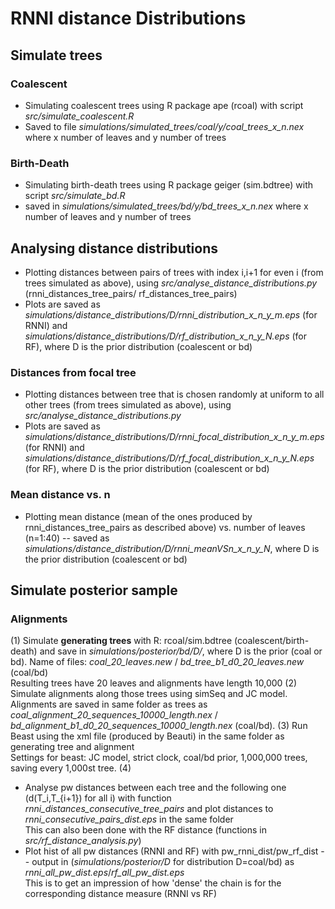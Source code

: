 # RNNI distance Distributions

## Simulate trees

### Coalescent
- Simulating coalescent trees using R package ape (rcoal) with script *src/simulate_coalescent.R*
- Saved to file *simulations/simulated_trees/coal/y/coal_trees_x_n.nex* where x number of leaves and y number of trees

### Birth-Death
- Simulating birth-death trees using R package geiger (sim.bdtree) with script *src/simulate_bd.R*
- saved in *simulations/simulated_trees/bd/y/bd_trees_x_n.nex* where x number of leaves and y number of trees


## Analysing distance distributions

- Plotting distances between pairs of trees with index i,i+1 for even i (from trees simulated as above), using *src/analyse_distance_distributions.py* (rnni_distances_tree_pairs/ rf_distances_tree_pairs)
- Plots are saved as *simulations/distance_distributions/D/rnni_distribution_x_n_y_m.eps* (for RNNI) and *simulations/distance_distributions/D/rf_distribution_x_n_y_N.eps* (for RF), where D is the prior distribution (coalescent or bd)

### Distances from focal tree

- Plotting distances between tree that is chosen randomly at uniform to all other trees (from trees simulated as above), using *src/analyse_distance_distributions.py*
- Plots are saved as *simulations/distance_distributions/D/rnni_focal_distribution_x_n_y_m.eps* (for RNNI) and *simulations/distance_distributions/D/rf_focal_distribution_x_n_y_N.eps* (for RF), where D is the prior distribution (coalescent or bd)

### Mean distance vs. n

- Plotting mean distance (mean of the ones produced by rnni_distances_tree_pairs as described above) vs. number of leaves (n=1:40) -- saved as *simulations/distance_distribution/D/rnni_meanVSn_x_n_y_N*, where D is the prior distribution (coalescent or bd)


## Simulate posterior sample

### Alignments

(1) Simulate **generating trees** with R: rcoal/sim.bdtree (coalescent/birth-death) and save in *simulations/posterior/bd/D/*, where D is the prior (coal or bd). Name of files: *coal_20_leaves.new* / *bd_tree_b1_d0_20_leaves.new* (coal/bd)  
Resulting trees have 20 leaves and alignments have length 10,000
(2) Simulate alignments along those trees using simSeq and JC model. Alignments are saved in same folder as trees as *coal_alignment_20_sequences_10000_length.nex* / *bd_alignment_b1_d0_20_sequences_10000_length.nex* (coal/bd).
(3) Run Beast using the xml file (produced by Beauti) in the same folder as generating tree and alignment  
Settings for beast: JC model, strict clock, coal/bd prior, 1,000,000 trees, saving every 1,000st tree.
(4)
- Analyse pw distances between each tree and the following one (d(T_i,T_{i+1}) for all i) with function *rnni_distances_consecutive_tree_pairs* and plot distances to *rnni_consecutive_pairs_dist.eps* in the same folder  
This can also been done with the RF distance (functions in *src/rf_distance_analysis.py*)  
- Plot hist of all pw distances (RNNI and RF) with pw_rnni_dist/pw_rf_dist -- output in (*simulations/posterior/D* for distribution D=coal/bd) as *rnni_all_pw_dist.eps*/*rf_all_pw_dist.eps*  
  This is to get an impression of how 'dense' the chain is for the corresponding distance measure (RNNI vs RF)